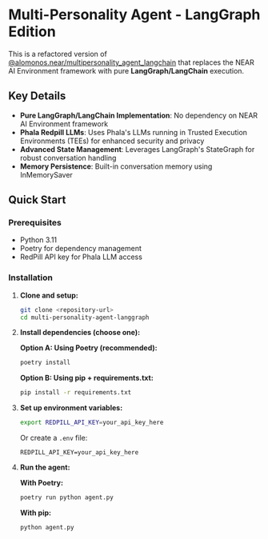# Multi-Personality Agent - LangGraph Edition

This is a refactored version of [@alomonos.near/multipersonality_agent_langchain](https://app.near.ai/agents/alomonos.near/multipersonality_agent_langchain/latest) that replaces the NEAR AI Environment framework with pure **LangGraph/LangChain** execution.

## Key Details

- **Pure LangGraph/LangChain Implementation**: No dependency on NEAR AI Environment framework
- **Phala Redpill LLMs**: Uses Phala's LLMs running in Trusted Execution Environments (TEEs) for enhanced security and privacy
- **Advanced State Management**: Leverages LangGraph's StateGraph for robust conversation handling
- **Memory Persistence**: Built-in conversation memory using InMemorySaver

## Quick Start

### Prerequisites
- Python 3.11
- Poetry for dependency management
- RedPill API key for Phala LLM access

### Installation

1. **Clone and setup:**
   ```bash
   git clone <repository-url>
   cd multi-personality-agent-langgraph
   ```

2. **Install dependencies (choose one):**
   
   **Option A: Using Poetry (recommended):**
   ```bash
   poetry install
   ```
   
   **Option B: Using pip + requirements.txt:**
   ```bash
   pip install -r requirements.txt
   ```

3. **Set up environment variables:**
   ```bash
   export REDPILL_API_KEY=your_api_key_here
   ```
   Or create a `.env` file:
   ```
   REDPILL_API_KEY=your_api_key_here
   ```

4. **Run the agent:**
   
   **With Poetry:**
   ```bash
   poetry run python agent.py
   ```
   
   **With pip:**
   ```bash
   python agent.py
   ```